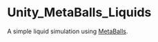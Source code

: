 # Unity_MetaBalls_Liquids
A simple liquid simulation using [MetaBalls](https://wiki.unity3d.com/index.php?title=MetaBalls).
